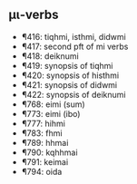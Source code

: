 
## μι-verbs

- ¶416: tiqhmi, isthmi, didwmi
- ¶417: second pft of mi verbs
- ¶418: deiknumi
- ¶419: synopsis of tiqhmi
- ¶420: synopsis of histhmi
- ¶421: synopsis of didwmi
- ¶422: synopsis of deiknumi
- ¶768: eimi (sum)
- ¶773: eimi (ibo)
- ¶777:  hihmi
- ¶783: fhmi
- ¶789: hhmai
- ¶790: kqhhmai
- ¶791: keimai
- ¶794: oida
